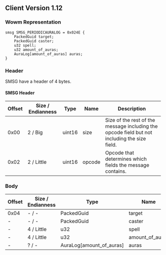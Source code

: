 ## Client Version 1.12

### Wowm Representation
```rust,ignore
smsg SMSG_PERIODICAURALOG = 0x024E {
    PackedGuid target;
    PackedGuid caster;
    u32 spell;
    u32 amount_of_auras;
    AuraLog[amount_of_auras] auras;
}
```
### Header
SMSG have a header of 4 bytes.

#### SMSG Header
| Offset | Size / Endianness | Type   | Name   | Description |
| ------ | ----------------- | ------ | ------ | ----------- |
| 0x00   | 2 / Big           | uint16 | size   | Size of the rest of the message including the opcode field but not including the size field.|
| 0x02   | 2 / Little        | uint16 | opcode | Opcode that determines which fields the message contains.|
### Body
| Offset | Size / Endianness | Type | Name | Description |
| ------ | ----------------- | ---- | ---- | ----------- |
| 0x04 | - / - | PackedGuid | target |  |
| - | - / - | PackedGuid | caster |  |
| - | 4 / Little | u32 | spell |  |
| - | 4 / Little | u32 | amount_of_auras |  |
| - | ? / - | AuraLog[amount_of_auras] | auras |  |

